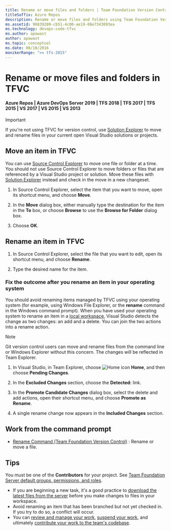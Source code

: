 ```yaml
---
title: Rename or move files and folders | Team Foundation Version Control
titleSuffix: Azure Repos
description: Rename or move files and folders using Team Foundation Version Control (TFVC) commands
ms.assetid: 90839209-cb51-4c00-ae19-08e7343093ea
ms.technology: devops-code-tfvc
ms.author: apawast
author: apawast
ms.topic: conceptual
ms.date: 08/10/2016
monikerRange: ">= tfs-2015"
---
```


# Rename or move files and folders in TFVC

#### Azure Repos | Azure DevOps Server 2019 | TFS 2018 | TFS 2017 | TFS 2015 | VS 2017 | VS 2015 | VS 2013

> [!IMPORTANT]
> If you're not using TFVC for version control, use [Solution Explorer](/visualstudio/ide/solutions-and-projects-in-visual-studio#solution-explorer) to
> move and rename files in your current open Visual Studio solutions or projects.

## Move an item in TFVC

You can use [Source Control Explorer](use-source-control-explorer-manage-files-under-version-control.md) to move one file or folder at a time.
You should not use Source Control Explorer to move folders or files that are referenced by a Visual Studio project or solution.
Move these files with [Solution Explorer](/visualstudio/ide/solutions-and-projects-in-visual-studio#solution-explorer) instead and check in the move in a new changeset.

1.  In Source Control Explorer, select the item that you want to move, open its shortcut menu, and choose **Move**.

2.  In the **Move** dialog box, either manually type the destination for the item in the **To** box, or choose **Browse** to use the **Browse for Folder** dialog box.

3.  Choose **OK**.

## Rename an item in TFVC

1.  In Source Control Explorer, select the file that you want to edit, open its shortcut menu, and choose **Rename**.

2.  Type the desired name for the item.

### Fix the outcome after you rename an item in your operating system

You should avoid renaming items managed by TFVC using your operating system (for example, using Windows File Explorer, or the **rename** command in the Windows command prompt). When you have used your operating system to rename an item in a [local workspace](decide-between-using-local-server-workspace.md), Visual Studio detects the change as two changes: an add and a delete. You can join the two actions into a rename action.

> [!NOTE]
> Git version control users can move and rename files from the command line or Windows Explorer without this concern. The changes will be reflected in Team Explorer.

1.  In Visual Studio, in Team Explorer, choose ![Home icon](media/rename-move-files-folders/IC547418.png) **Home**, and then choose **Pending Changes**.

2.  In the **Excluded Changes** section, choose the **Detected:** link.

3.  In the **Promote Candidate Changes** dialog box, select the delete and add actions, open their shortcut menu, and choose **Promote as Rename**.

4.  A single rename change now appears in the **Included Changes** section.

## Work from the command prompt

- [Rename Command (Team Foundation Version Control)](rename-command-team-foundation-version-control.md) : Rename or move a file.

## Tips

You must be one of the **Contributors** for your project. See [Team Foundation Server default groups, permissions, and roles](https://msdn.microsoft.com/library/ms253077).

- If you are beginning a new task, it's a good practice to [download the latest files from the server](download-get-files-from-server.md) before you make changes to files in your workspace.
- Avoid renaming an item that has been branched but not yet checked in. If you try to do so, a conflict will occur.
- You can [review and manage your work](develop-code-manage-pending-changes.md), [suspend your work](suspend-your-work-manage-your-shelvesets.md), and ultimately [contribute your work to the team's codebase](check-your-work-team-codebase.md).
